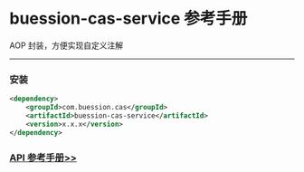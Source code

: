 # buession-cas-service 参考手册


AOP 封装，方便实现自定义注解


---


### 安装

```xml
<dependency>
    <groupId>com.buession.cas</groupId>
    <artifactId>buession-cas-service</artifactId>
    <version>x.x.x</version>
</dependency>
```


### [API 参考手册>>](https://javadoc.io/doc/com.buession.cas/buession-cas-service/2.0.2/index.html)